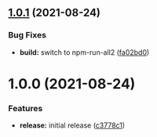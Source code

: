 ## [1.0.1](https://github.com/dougkulak/libdefkit/compare/v1.0.0...v1.0.1) (2021-08-24)


### Bug Fixes

* **build:** switch to npm-run-all2 ([fa02bd0](https://github.com/dougkulak/libdefkit/commit/fa02bd065350772c6bd166a637f6cf5b80b7630b))

# 1.0.0 (2021-08-24)


### Features

* **release:** initial release ([c3778c1](https://github.com/dougkulak/libdefkit/commit/c3778c16d47da8eacbd393264273c562e7c10fb5))
